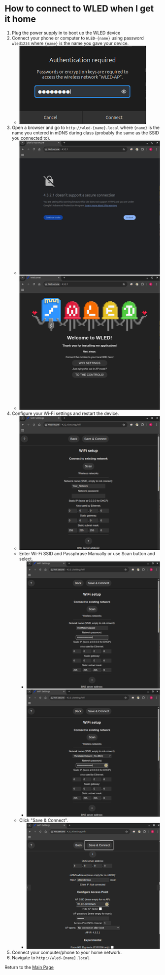 # How to connect to WLED when I get it home

1. Plug the power supply in to boot up the WLED device
2. Connect your phone or computer to `WLED-{name}` using password `wled1234` where `{name}` is the name you gave your device.
   - ![wled-ap_passowrd](./images/wled-ap_password.png)
3. Open a browser and go to `http://wled-{name}.local` where `{name}` is the name you entered in mDNS during class (probably the same as the SSID you connected to).
   - ![4321_warning](./images/4321_warning.png)
   - ![4321](./images/4321.png)
4. Configure your Wi-Fi settings and restart the device.
   - ![wifi_setup](./images/wifi_setup.png)
   - Enter Wi-Fi SSID and Passphrase Manually or use Scan button and select.
     - ![wifi_setup_scan_manual](./images/wifi_setup_manual.png)
     - ![wifi_setup_scan](./images/wifi_setup_scan.png)
   - Click "Save & Connect".
     - ![saveandconnect](./images/saveandconnect.png)
5. Connect your computer/phone to your home network.
6. Navigate to `http://wled-{name}.local`.

Return to the [Main Page](./README.md)
